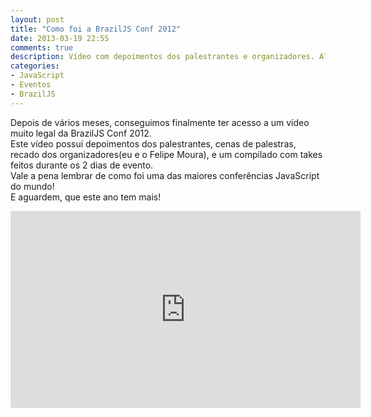 ```yaml
---
layout: post
title: "Como foi a BrazilJS Conf 2012"
date: 2013-03-19 22:55
comments: true
description: Vídeo com depoimentos dos palestrantes e organizadores. Além disso, o vídeo é um resumo do que aconteceu na maior conferência JavaScript do mundo!
categories:
- JavaScript 
- Eventos
- BrazilJS
---
```


Depois de vários meses, conseguimos finalmente ter acesso a um vídeo muito legal da BrazilJS Conf 2012.  
Este vídeo possui depoimentos dos palestrantes, cenas de palestras, recado dos organizadores(eu e o Felipe Moura), e um compilado com takes feitos durante os 2 dias de evento.  
Vale a pena lembrar de como foi uma das maiores conferências JavaScript do mundo!  
E aguardem, que este ano tem mais!  

<iframe width="560" height="315" src="http://www.youtube.com/embed/mHtMWaae9xY?list=UUnLdHOuue5i1O7TsH6oh07w" frameborder="0" allowfullscreen></iframe>
